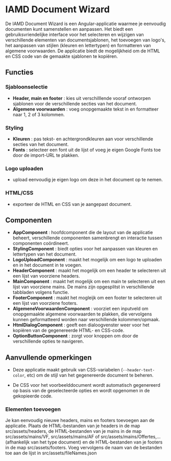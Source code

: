 # IAMD Document Wizard

De IAMD Document Wizard is een Angular-applicatie waarmee je eenvoudig documenten kunt samenstellen en aanpassen. Het biedt een gebruiksvriendelijke interface voor het selecteren en wijzigen van verschillende elementen van documentsjablonen, het toevoegen van logo's, het aanpassen van stijlen (kleuren en lettertypen) en formatteren van algemene voorwaarden. De applicatie biedt de mogelijkheid om de HTML en CSS code van de gemaakte sjablonen te kopiëren.

## Functies

### Sjabloonselectie

- **Header, main en footer** : kies uit verschilllende vooraf ontworpen sjablonen voor de verschillende secties van het document.
- **Algemene voorwaarden** : voeg onopgemaakte tekst in en formatteer naar 1, 2 of 3 kolommen.

### Styling

- **Kleuren** : pas tekst- en achtergrondkleuren aan voor verschillende secties van het document.
- **Fonts** : selecteer een font uit de lijst of voeg je eigen Google Fonts toe door de import-URL te plakken.

### Logo uploaden

- upload eenvoudig je eigen logo om deze in het document op te nemen.

### HTML/CSS

- exporteer de HTML en CSS van je aangepast document.

## Componenten

- **AppComponent** : hoofdcomponent die de layout van de applicatie beheert, verschillende componenten samenbrengt en interactie tussen componenten coördineert.
- **StylingComponent** : biedt opties voor het aanpassen van kleuren en lettertypen van het document.
- **LogoUploadComponent** : maakt het mogelijk om een logo te uploaden en in het document in te voegen.
- **HeaderComponent** : maakt het mogelijk om een header te selecteren uit een lijst van voorziene headers.
- **MainComponent** : maakt het mogelijk om een main te selecteren uit een lijst van voorziene mains. De mains zijn opgesplitst in verschillende tabbladen volgens functie.
- **FooterComponent** : maakt het mogleijk om een footer te selecteren uit een lijst van voorziene footers.
- **AlgemeneVoorwaardenComponent** : voorziet een inputveld om onopgemaakte algemene voorwaarden te plakken, die vervolgens kunnen geformatteerd worden naar verschillende kolommen/opmaak.
- **HtmlDialogComponent** : geeft een dialoogvenster weer voor het kopiëren van de gegenereerde HTML- en CSS-code.
- **OptionButtonComponent** : zorgt voor knoppen om door de verschillende opties te navigeren.

## Aanvullende opmerkingen

- Deze applicatie maakt gebruik van CSS-variabelen (`--header-text-color`, etc) om de stijl van het gegenereerde document te beheren.

- De CSS voor het voorbeelddocument wordt automatisch gegenereerd op basis van de geselecteerde opties en wordt opgenomen in de gekopieerde code.

### Elementen toevoegen

Je kan eenvoudig nieuwe headers, mains en footers toevoegen aan de applicatie. Plaats de HTML-bestanden van je headers in de map src/assets/headers, de HTML-bestanden van je mains in de map src/assets/mains/VF, src/assets/mains/AF of src/assets/mains/Offertes,... (afhankelijk van het type document) en de HTML-bestanden van je footers in de map src/assets/footers.
Voeg vervolgens de naam van de bestanden toe aan de lijst in src/assets/fileNames.json

